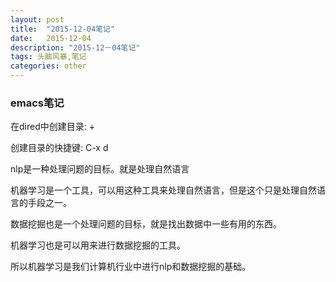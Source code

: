 ```yaml
---
layout: post
title:  "2015-12-04笔记"
date:   2015-12-04
description: "2015-12－04笔记"
tags: 头脑风暴,笔记
categories: other
---
```


### emacs笔记

在dired中创建目录: +

创建目录的快捷键: C-x d

nlp是一种处理问题的目标。就是处理自然语言

机器学习是一个工具，可以用这种工具来处理自然语言，但是这个只是处理自然语言的手段之一。

数据挖掘也是一个处理问题的目标，就是找出数据中一些有用的东西。

机器学习也是可以用来进行数据挖掘的工具。

所以机器学习是我们计算机行业中进行nlp和数据挖掘的基础。
